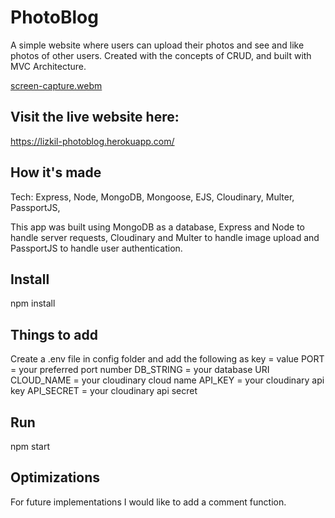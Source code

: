 # PhotoBlog

A simple website where users can upload their photos and see and like photos of other users. 
Created with the concepts of CRUD, and built with MVC Architecture.

[screen-capture.webm](https://user-images.githubusercontent.com/102907651/208216347-6c78e58a-d8e5-47e9-aa3d-2ef5e145ff65.webm)

## Visit the live website here: 

https://lizkil-photoblog.herokuapp.com/

## How it's made

Tech: Express, Node, MongoDB, Mongoose, EJS, Cloudinary, Multer, PassportJS, 

This app was built using MongoDB as a database, Express and Node to handle server requests, Cloudinary and Multer to handle image upload and PassportJS to handle user authentication. 
 
## Install

npm install

## Things to add

Create a .env file in config folder and add the following as key = value
PORT = your preferred port number
DB_STRING = your database URI
CLOUD_NAME = your cloudinary cloud name
API_KEY = your cloudinary api key
API_SECRET = your cloudinary api secret

## Run
npm start

## Optimizations
For future implementations I would like to add a comment function.
